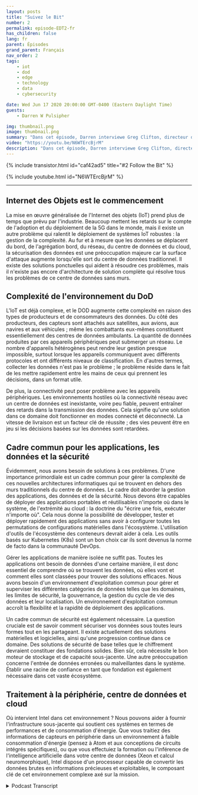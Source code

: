 ```yaml
---
layout: posts
title: "Suivez le Bit"
number: 2
permalink: episode-EDT2-fr
has_children: false
lang: fr
parent: Épisodes
grand_parent: Français
nav_order: 2
tags:
    - iot
    - dod
    - edge
    - technology
    - data
    - cybersecurity

date: Wed Jun 17 2020 20:00:00 GMT-0400 (Eastern Daylight Time)
guests:
    - Darren W Pulsipher

img: thumbnail.png
image: thumbnail.png
summary: "Dans cet épisode, Darren interviewe Greg Clifton, directeur du Département de la Défense (DOD) et du Renseignement pour Intel Corp. Ils discutent des défis de la gestion des données dans un système complexe qui s'étend sur plusieurs clouds, centres de données d'entreprise, centres de données régionaux et tactiques. Écoutez Darren et Greg suivre un peu de données depuis leur collecte et leur parcours à travers cet écosystème jusqu'à la production d'informations exploitables pour les analystes et les combattants. Écoutez Darren et Greg discuter de certains des obstacles de cet environnement circulaire et des solutions pour aider à fournir des informations exploitables aux analystes et les transmettre aux combattants."
video: "https://youtu.be/N6WTErcBjrM"
description: "Dans cet épisode, Darren interviewe Greg Clifton, directeur du Département de la Défense (DOD) et du Renseignement pour Intel Corp. Ils discutent des défis de la gestion des données dans un système complexe qui s'étend sur plusieurs clouds, centres de données d'entreprise, centres de données régionaux et tactiques. Écoutez Darren et Greg suivre un peu de données depuis leur collecte et leur parcours à travers cet écosystème jusqu'à la production d'informations exploitables pour les analystes et les combattants. Écoutez Darren et Greg discuter de certains des obstacles de cet environnement circulaire et des solutions pour aider à fournir des informations exploitables aux analystes et les transmettre aux combattants."
---
```


<div>
{% include transistor.html id="caf42ad5" title="#2 Follow the Bit" %}

{% include youtube.html id="N6WTErcBjrM" %}
</div>

---

## Internet des Objets est le commencement

La mise en œuvre généralisée de l'Internet des objets (IoT) prend plus de temps que prévu par l'industrie. Beaucoup mettent les retards sur le compte de l'adoption et du déploiement de la 5G dans le monde, mais il existe un autre problème qui ralentit le déploiement de systèmes IoT robustes : la gestion de la complexité. Au fur et à mesure que les données se déplacent du bord, de l'agrégation bord, du réseau, du centre de données et du cloud, la sécurisation des données est une préoccupation majeure car la surface d'attaque augmente lorsqu'elle sort du centre de données traditionnel. Il existe des solutions ponctuelles qui aident à résoudre ces problèmes, mais il n'existe pas encore d'architecture de solution complète qui résolve tous les problèmes de ce centre de données sans murs.

## Complexité de l'environnement du DoD

L'IoT est déjà complexe, et le DOD augmente cette complexité en raison des types de producteurs et de consommateurs des données. Du côté des producteurs, des capteurs sont attachés aux satellites, aux avions, aux navires et aux véhicules ; même les combattants eux-mêmes constituent essentiellement des centres de données ambulants. La quantité de données produites par ces appareils périphériques peut submerger un réseau. Le nombre d'appareils hétérogènes peut rendre leur gestion presque impossible, surtout lorsque les appareils communiquent avec différents protocoles et ont différents niveaux de classification. En d'autres termes, collecter les données n'est pas le problème ; le problème réside dans le fait de les mettre rapidement entre les mains de ceux qui prennent les décisions, dans un format utile.

De plus, la connectivité peut poser problème avec les appareils périphériques. Les environnements hostiles où la connectivité réseau avec un centre de données est inexistante, voire peu fiable, peuvent entraîner des retards dans la transmission des données. Cela signifie qu'une solution dans ce domaine doit fonctionner en modes connecté et déconnecté. La vitesse de livraison est un facteur clé de réussite ; des vies peuvent être en jeu si les décisions basées sur les données sont retardées.

## Cadre commun pour les applications, les données et la sécurité

Évidemment, nous avons besoin de solutions à ces problèmes. D'une importance primordiale est un cadre commun pour gérer la complexité de ces nouvelles architectures informatiques qui se trouvent en dehors des murs traditionnels du centre de données. Le cadre doit aborder la gestion des applications, des données et de la sécurité. Nous devons être capables de déployer des applications portables et réutilisables n'importe où dans le système, de l'extrémité au cloud : la doctrine du "écrire une fois, exécuter n'importe où". Cela nous donne la possibilité de développer, tester et déployer rapidement des applications sans avoir à configurer toutes les permutations de configurations matérielles dans l'écosystème. L'utilisation d'outils de l'écosystème des conteneurs devrait aider à cela. Les outils basés sur Kubernetes (K8s) sont un bon choix car ils sont devenus la norme de facto dans la communauté DevOps.

Gérer les applications de manière isolée ne suffit pas. Toutes les applications ont besoin de données d'une certaine manière, il est donc essentiel de comprendre où se trouvent les données, où elles vont et comment elles sont classées pour trouver des solutions efficaces. Nous avons besoin d'un environnement d'exploitation commun pour gérer et superviser les différentes catégories de données telles que les domaines, les limites de sécurité, la gouvernance, la gestion du cycle de vie des données et leur localisation. Un environnement d'exploitation commun accroît la flexibilité et la rapidité de déploiement des applications.

Un cadre commun de sécurité est également nécessaire. La question cruciale est de savoir comment sécuriser vos données sous toutes leurs formes tout en les partageant. Il existe actuellement des solutions matérielles et logicielles, ainsi qu'une progression continue dans ce domaine. Des solutions de sécurité de base telles que le chiffrement devraient constituer des fondations solides. Bien sûr, cela nécessite le bon moteur de stockage et de capacité sous-jacente. Une autre préoccupation concerne l'entrée de données erronées ou malveillantes dans le système. Établir une racine de confiance en tant que fondation est également nécessaire dans cet vaste écosystème.

## Traitement à la périphérie, centre de données et cloud

Où intervient Intel dans cet environnement ? Nous pouvons aider à fournir l'infrastructure sous-jacente qui soutient ces systèmes en termes de performances et de consommation d'énergie. Que vous traitiez des informations de capteurs en périphérie dans un environnement à faible consommation d'énergie (pensez à Atom et aux conceptions de circuits intégrés spécifiques), ou que vous effectuiez la formation ou l'inférence de l'intelligence artificielle dans votre centre de données (Xeon et calcul neuromorphique), Intel dispose d'un processeur capable de convertir les données brutes en informations précieuses et exploitables, le composant clé de cet environnement complexe axé sur la mission.



<details>
<summary> Podcast Transcript </summary>

<p></p>

</details>
